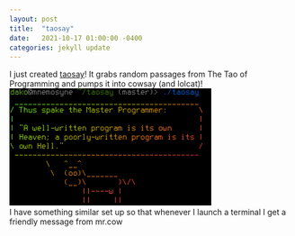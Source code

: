 ```yaml
---
layout: post
title:  "taosay"
date:   2021-10-17 01:00:00 -0400
categories: jekyll update
---
```

I just created <a href="http://www.github.com/dakoteus/taosay">taosay</a>! It grabs random passages from The Tao of Programming and pumps it into cowsay (and lolcat)!  
<img src="/assets/images/taosay.png">  
I have something similar set up so that whenever I launch a terminal I get a friendly message from mr.cow
